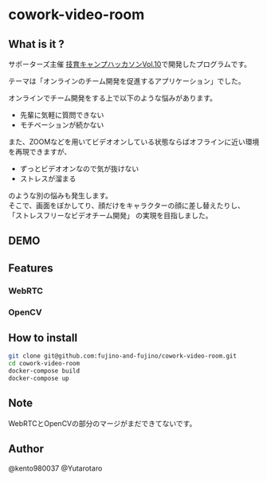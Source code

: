 # cowork-video-room

## What is it ?
サポーターズ主催 [技育キャンプハッカソンVol.10](https://talent.supporterz.jp/geekcamp/2021/)で開発したプログラムです。

テーマは「オンラインのチーム開発を促進するアプリケーション」でした。

オンラインでチーム開発をする上で以下のような悩みがあります。
- 先輩に気軽に質問できない
- モチベーションが続かない

また、ZOOMなどを用いてビデオオンしている状態ならばオフラインに近い環境を再現できますが、
- ずっとビデオオンなので気が抜けない
- ストレスが溜まる

のような別の悩みも発生します。  
そこで、画面をぼかしてり、顔だけをキャラクターの顔に差し替えたりし、
「ストレスフリーなビデオチーム開発」
の実現を目指しました。
 
## DEMO
 

 
## Features

### WebRTC

### OpenCV
 
 
## How to install

```bash
git clone git@github.com:fujino-and-fujino/cowork-video-room.git
cd cowork-video-room
docker-compose build
docker-compose up
```

 
## Note
WebRTCとOpenCVの部分のマージがまだできてないです。
 
## Author
@kento980037
@Yutarotaro
 
